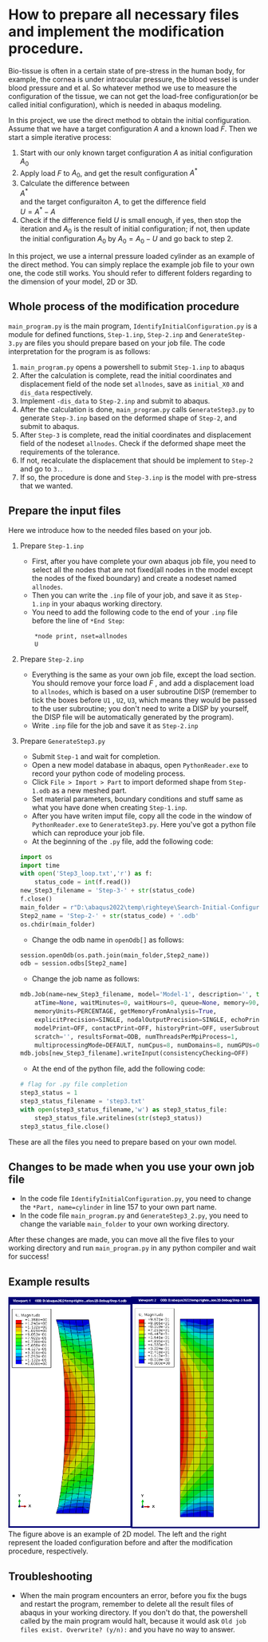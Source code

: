 # How to prepare all necessary files and implement the modification procedure.

<head>
  <script src="https://polyfill.io/v3/polyfill.min.js?features=es6"></script>
  <script src="https://cdn.mathjax.org/mathjax/latest/MathJax.js?config=TeX-AMS_HTML"></script>
</head>

Bio-tissue is often in a certain state of pre-stress in the human body, for example, the cornea is under intraocular pressure, the blood vessel is under blood pressure and et al. So whatever method we use to measure the configuration of the tissue, we can not get the load-free configuration(or be called initial configuration), which is needed in abaqus modeling.

In this project, we use the direct method to obtain the initial configuration. Assume that we have a target configuration $A$ and a known load $F$. Then we start a simple iterative process:
1.  Start with our only known target configuration $A$ as initial configuration $A_0$
2.  Apply load $F$ to $A_0$, and get the result configuration $A^*$
3.  Calculate the difference between <div>$A^*$</div> and the target configuraiton $A$, to get the difference field <div>$U=A^*-A$</div>
4.  Check if the difference field $U$ is small enough, if yes, then stop the iteration and $A_0$ is the result of  initial configuration; if not, then update the initial configuration $A_0$ by $A_0 = A_0 - U$ and go back to step 2.

In this project, we use a internal pressure loaded cylinder as an example of the direct method. You can simply replace the example job file to your own one, the code still works. You should refer to different folders regarding to the dimension of your model, 2D or 3D.

## Whole process of the modification procedure

`main_program.py` is the main program, `IdentifyInitialConfiguration.py` is a module for defined functions, `Step-1.inp`, `Step-2.inp` and `GenerateStep-3.py` are files you should prepare based on your job file. The code interpretation for the program is as follows:
1. `main_program.py` opens a powershell to submit `Step-1.inp` to abaqus
2. After the calculation is complete, read the initial coordinates and displacement field of the node set `allnodes`, save as `initial_X0` and `dis_data` respectively.
3. Implement `-dis_data` to `Step-2.inp` and submit to abaqus.
4. After the calculation is done, `main_program.py` calls `GenerateStep3.py` to generate `Step-3.inp` based on the deformed shape of `Step-2`, and submit to abaqus.
5. After `Step-3` is complete, read the initial coordinates and displacement field of the nodeset `allnodes`. Check if the deformed shape meet the requirements of the tolerance. 
6. If not, recalculate the displacement that should be implement to `Step-2` and go to `3.`.
7. If so, the procedure is done and `Step-3.inp` is the model with pre-stress that we wanted.

## Prepare the input files

Here we introduce how to the needed files based on your job.
1. Prepare `Step-1.inp` 
	- First, after you have complete your own abaqus job file, you need to select all the nodes that are not fixed(all nodes in the model except the nodes of the fixed boundary) and create a nodeset named `allnodes`.
	- Then you can write the `.inp` file of your job, and save it as `Step-1.inp` in your abaqus working directory.
	- You need to add the following code to the end of your `.inp` file before the line of `*End Step`:
	```
	    *node print, nset=allnodes
	    U
	```

2. Prepare `Step-2.inp`
	- Everything is the same as your own job file, except the load section. You should remove your force load $F$ , and add a displacement load to `allnodes`, which is based on a user subroutine DISP (remember to tick the boxes before `U1` , `U2`, `U3`,  which means they would be passed to the user subroutine; you don't need to write a DISP by yourself, the DISP file will be automatically generated by the program).
	- Write `.inp` file for the job and save it as `Step-2.inp` 

3. Prepare `GenerateStep3.py`
	- Submit `Step-1` and wait for completion.
	- Open a new model database in abaqus, open `PythonReader.exe` to record your python code of modeling process.
	- Click `File > Import > Part` to import deformed shape from `Step-1.odb` as a new meshed part.
	- Set material parameters, boundary conditions and stuff same as what you have done when creating `Step-1.inp`.
	- After you have writen imput file, copy all the code in the window of `PythonReader.exe` to `GenerateStep3.py`. Here you've got a python file which can reproduce your job file.
	- At the beginning of the  `.py` file, add the following code:
	```python
	import os
	import time
	with open('Step3_loop.txt','r') as f:
	    status_code = int(f.read())
	new_Step3_filename = 'Step-3-' + str(status_code)
	f.close()
	main_folder = r"D:\abaqus2022\temp\righteye\Search-Initial-Configuration"  # set your own working directory
	Step2_name = 'Step-2-' + str(status_code) + '.odb'
	os.chdir(main_folder)
	```
	- Change the odb name in `openOdb[]`  as follows:
	```python
	session.openOdb(os.path.join(main_folder,Step2_name))
	odb = session.odbs[Step2_name]
	```
	- Change the job name as follows:
	```python
	mdb.Job(name=new_Step3_filename, model='Model-1', description='', type=ANALYSIS,
	    atTime=None, waitMinutes=0, waitHours=0, queue=None, memory=90,
	    memoryUnits=PERCENTAGE, getMemoryFromAnalysis=True,
	    explicitPrecision=SINGLE, nodalOutputPrecision=SINGLE, echoPrint=OFF,
	    modelPrint=OFF, contactPrint=OFF, historyPrint=OFF, userSubroutine='',
	    scratch='', resultsFormat=ODB, numThreadsPerMpiProcess=1,
	    multiprocessingMode=DEFAULT, numCpus=8, numDomains=8, numGPUs=0)
	mdb.jobs[new_Step3_filename].writeInput(consistencyChecking=OFF)
	```
	- At the end of the python file, add the following code:
	```python
	# flag for .py file completion
	step3_status = 1
	step3_status_filename = 'step3.txt'
	with open(step3_status_filename,'w') as step3_status_file:
	    step3_status_file.writelines(str(step3_status))
	step3_status_file.close()
	```

These are all the files you need to prepare based on your own model. 

## Changes to be made when you use your own job file

- In the code file `IdentifyInitialConfiguration.py`, you need to change the `*Part, name=cylinder` in line 157 to your own part name.
- In the code file `main_program.py` and `GenerateStep3_2.py`, you need to change the variable `main_folder` to your own working directory.

After these changes are made, you can move all the five files to your working directory and run `main_program.py` in any python compiler and wait for success!

## Example results

![2D_example.png](2D_example.png)
The figure above is an example of 2D model. The left and the right represent the loaded configuration before and after the modification procedure, respectively.

## Troubleshooting

- When the main program encounters an error, before you fix the bugs and restart the program, remember to delete all the result files of abaqus in your working directory. If you don't do that, the powershell called by the main program would halt, because it would ask `Old job files exist. Overwrite? (y/n):` and you have no way to answer.